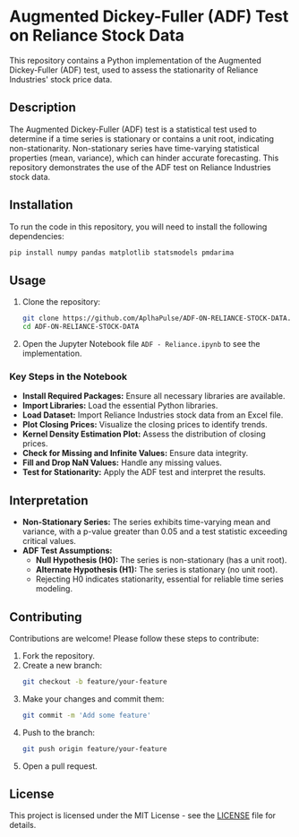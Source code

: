 # Augmented Dickey-Fuller (ADF) Test on Reliance Stock Data

This repository contains a Python implementation of the Augmented Dickey-Fuller (ADF) test, used to assess the stationarity of Reliance Industries' stock price data.

## Description

The Augmented Dickey-Fuller (ADF) test is a statistical test used to determine if a time series is stationary or contains a unit root, indicating non-stationarity. Non-stationary series have time-varying statistical properties (mean, variance), which can hinder accurate forecasting. This repository demonstrates the use of the ADF test on Reliance Industries stock data.

## Installation

To run the code in this repository, you will need to install the following dependencies:

```sh
pip install numpy pandas matplotlib statsmodels pmdarima
```

## Usage

1. Clone the repository:
    ```sh
    git clone https://github.com/AplhaPulse/ADF-ON-RELIANCE-STOCK-DATA.git
    cd ADF-ON-RELIANCE-STOCK-DATA
    ```

2. Open the Jupyter Notebook file `ADF - Reliance.ipynb` to see the implementation.

### Key Steps in the Notebook

- **Install Required Packages:** Ensure all necessary libraries are available.
- **Import Libraries:** Load the essential Python libraries.
- **Load Dataset:** Import Reliance Industries stock data from an Excel file.
- **Plot Closing Prices:** Visualize the closing prices to identify trends.
- **Kernel Density Estimation Plot:** Assess the distribution of closing prices.
- **Check for Missing and Infinite Values:** Ensure data integrity.
- **Fill and Drop NaN Values:** Handle any missing values.
- **Test for Stationarity:** Apply the ADF test and interpret the results.

## Interpretation

- **Non-Stationary Series:** The series exhibits time-varying mean and variance, with a p-value greater than 0.05 and a test statistic exceeding critical values.
- **ADF Test Assumptions:**
  - **Null Hypothesis (H0):** The series is non-stationary (has a unit root).
  - **Alternate Hypothesis (H1):** The series is stationary (no unit root).
  - Rejecting H0 indicates stationarity, essential for reliable time series modeling.

## Contributing

Contributions are welcome! Please follow these steps to contribute:

1. Fork the repository.
2. Create a new branch:
    ```sh
    git checkout -b feature/your-feature
    ```
3. Make your changes and commit them:
    ```sh
    git commit -m 'Add some feature'
    ```
4. Push to the branch:
    ```sh
    git push origin feature/your-feature
    ```
5. Open a pull request.

## License

This project is licensed under the MIT License - see the [LICENSE](LICENSE) file for details.
